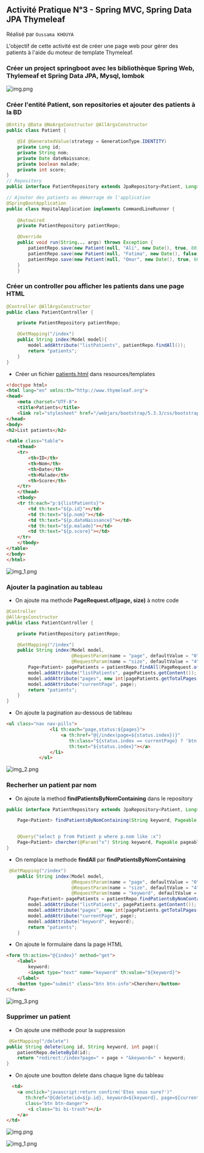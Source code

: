 ## Activité Pratique N°3 - Spring MVC, Spring Data JPA Thymeleaf
Réalisé par ``Oussama KHOUYA``

L'objectif de cette activité est de créer une page web pour gérer des patients à l'aide du moteur de template Thymeleaf.

### Créer un project springboot avec les bibliothèque Spring Web, Thylemeaf et Spring Data JPA, Mysql, lombok
![img.png](img/img.png)

### Créer l'entité Patient, son repositories et ajouter des patients à la BD
```java
@Entity @Data @NoArgsConstructor @AllArgsConstructor
public class Patient {

    @Id @GeneratedValue(strategy = GenerationType.IDENTITY)
    private Long id;
    private String nom;
    private Date dateNaissance;
    private boolean malade;
    private int score;
}
// Repository
public interface PatientRepository extends JpaRepository<Patient, Long> {}

// Ajouter des patients au démarrage de l'application
@SpringBootApplication
public class HopitalApplication implements CommandLineRunner {
    
    @Autowired
    private PatientRepository patientRepo;

    @Override
    public void run(String... args) throws Exception {
        patientRepo.save(new Patient(null, "Ali", new Date(), true, 80));
        patientRepo.save(new Patient(null, "Fatima", new Date(), false, 95));
        patientRepo.save(new Patient(null, "Omar", new Date(), true, 60));
    }
    }
```
### Créer un controller pou afficher les patients dans une page HTML
```java
@Controller @AllArgsConstructor
public class PatientController {

    private PatientRepository patientRepo;

    @GetMapping("/index")
    public String index(Model model){
        model.addAttribute("listPatients", patientRepo.findAll());
        return "patients";
    }
}
```
- Créer un fichier [patients.html](src/main/resources/templates/patients.html) dans resources/templates
```html
<!doctype html>
<html lang="en" xmlns:th="http://www.thymeleaf.org">
<head>
    <meta charset="UTF-8">
    <title>Patients</title>
    <link rel="stylesheet" href="/webjars/bootstrap/5.3.3/css/bootstrap.min.css">
</head>
<body>
<h2>List patients</h2>

<table class="table">
    <thead>
    <tr>
        <th>ID</th>
        <th>Nom</th>
        <th>Date</th>
        <th>Malade</th>
        <th>Score</th>
    </tr>
    </thead>
    <tbody>
    <tr th:each="p:${listPatients}">
        <td th:text="${p.id}"></td>
        <td th:text="${p.nom}"></td>
        <td th:text="${p.dateNaissance}"></td>
        <td th:text="${p.malade}"></td>
        <td th:text="${p.score}"></td>
    </tr>
    </tbody>
</table>
</body>
</html>
```
![img_1.png](img/img_1.png)
### Ajouter la pagination au tableau
- On ajoute ma methode **PageRequest.of(page, size)** à notre code
```java
@Controller
@AllArgsConstructor
public class PatientController {

    private PatientRepository patientRepo;

    @GetMapping("/index")
    public String index(Model model,
                        @RequestParam(name = "page", defaultValue = "0") int page,
                        @RequestParam(name = "size", defaultValue = "4")int size){
        Page<Patient> pagePatients = patientRepo.findAll(PageRequest.of(page, size));
        model.addAttribute("listPatients", pagePatients.getContent());
        model.addAttribute("pages", new int[pagePatients.getTotalPages()]);
        model.addAttribute("currentPage", page);
        return "patients";
    }
}
```
- On ajoute la pagination au-dessous de tableau
```html
<ul class="nav nav-pills">
                <li th:each="page,status:${pages}">
                    <a th:href="@{/index(page=${status.index})}"
                       th:class="${status.index == currentPage} ? 'btn btn-info ms-1' : 'btn btn-outline-info ms-1'"
                       th:text="${status.index}"></a>
                </li>
            </ul>
```
![img_2.png](img/img_2.png)
### Recherher un patient par nom
- On ajoute la method **findPatientsByNomContaining** dans le repository
```java
public interface PatientRepository extends JpaRepository<Patient, Long> {

    Page<Patient> findPatientsByNomContaining(String keyword, Pageable pageable);


    @Query("select p from Patient p where p.nom like :x")
    Page<Patient> chercher(@Param("x") String keyword, Pageable pageable);
}
```
- On remplace la methode **findAll** par **findPatientsByNomContaining**
```java
 @GetMapping("/index")
    public String index(Model model,
                        @RequestParam(name = "page", defaultValue = "0") int page,
                        @RequestParam(name = "size", defaultValue = "4")int size,
                        @RequestParam(name = "keyword", defaultValue = "")String keyword){
        Page<Patient> pagePatients = patientRepo.findPatientsByNomContaining(keyword, PageRequest.of(page, size));
        model.addAttribute("listPatients", pagePatients.getContent());
        model.addAttribute("pages", new int[pagePatients.getTotalPages()]);
        model.addAttribute("currentPage", page);
        model.addAttribute("keyword", keyword);
        return "patients";
    }
```
- On ajoute le formulaire dans la page HTML
```html
<form th:action="@{index}" method="get">
    <label>
        keyword:
        <input type="text" name="keyword" th:value="${keyword}">
    </label>
    <button type="submit" class="btn btn-info">Chercher</button>
</form>
```
![img_3.png](img/img_3.png)

### Supprimer un patient
- On ajoute une méthode pour la suppression
````java
 @GetMapping("/delete")
public String delete(Long id, String keyword, int page){
    patientRepo.deleteById(id);
    return "redirect:/index?page=" + page + "&keyword=" + keyword;
}
````
- On ajoute une boutton delete dans chaque ligne du tableau
````html
  <td>
    <a onclick="javascript:return confirm('Etes vous sure?')"
       th:href="@{delete(id=${p.id}, keyword=${keyword}, page=${currentPage})}"
       class="btn btn-danger">
        <i class="bi bi-trash"></i>
    </a>
</td>
````
![img.png](img/img_4.png)

![img_1.png](img/img_5.png)
